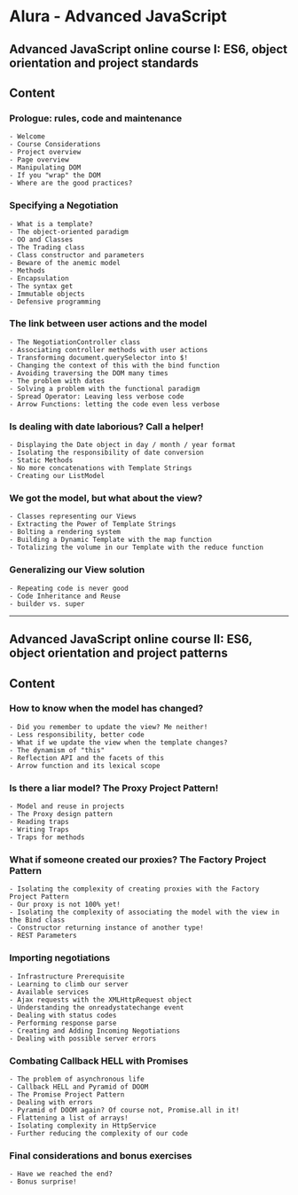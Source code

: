 # Alura - Advanced JavaScript

## Advanced JavaScript online course I: ES6, object orientation and project standards

## Content

### Prologue: rules, code and maintenance

    - Welcome
    - Course Considerations
    - Project overview
    - Page overview
    - Manipulating DOM
    - If you "wrap" the DOM
    - Where are the good practices?

### Specifying a Negotiation

    - What is a template?
    - The object-oriented paradigm
    - OO and Classes
    - The Trading class
    - Class constructor and parameters
    - Beware of the anemic model
    - Methods
    - Encapsulation
    - The syntax get
    - Immutable objects
    - Defensive programming

### The link between user actions and the model

    - The NegotiationController class
    - Associating controller methods with user actions
    - Transforming document.querySelector into $!
    - Changing the context of this with the bind function
    - Avoiding traversing the DOM many times
    - The problem with dates
    - Solving a problem with the functional paradigm
    - Spread Operator: Leaving less verbose code
    - Arrow Functions: letting the code even less verbose

### Is dealing with date laborious? Call a helper!

    - Displaying the Date object in day / month / year format
    - Isolating the responsibility of date conversion
    - Static Methods
    - No more concatenations with Template Strings
    - Creating our ListModel

### We got the model, but what about the view?

    - Classes representing our Views
    - Extracting the Power of Template Strings
    - Bolting a rendering system
    - Building a Dynamic Template with the map function
    - Totalizing the volume in our Template with the reduce function

### Generalizing our View solution

    - Repeating code is never good
    - Code Inheritance and Reuse
    - builder vs. super

---

## Advanced JavaScript online course II: ES6, object orientation and project patterns

## Content

### How to know when the model has changed?

    - Did you remember to update the view? Me neither!
    - Less responsibility, better code
    - What if we update the view when the template changes?
    - The dynamism of "this"
    - Reflection API and the facets of this
    - Arrow function and its lexical scope

### Is there a liar model? The Proxy Project Pattern!

    - Model and reuse in projects
    - The Proxy design pattern
    - Reading traps
    - Writing Traps
    - Traps for methods

### What if someone created our proxies? The Factory Project Pattern

    - Isolating the complexity of creating proxies with the Factory Project Pattern
    - Our proxy is not 100% yet!
    - Isolating the complexity of associating the model with the view in the Bind class
    - Constructor returning instance of another type!
    - REST Parameters

### Importing negotiations

    - Infrastructure Prerequisite
    - Learning to climb our server
    - Available services
    - Ajax requests with the XMLHttpRequest object
    - Understanding the onreadystatechange event
    - Dealing with status codes
    - Performing response parse
    - Creating and Adding Incoming Negotiations
    - Dealing with possible server errors

### Combating Callback HELL with Promises

    - The problem of asynchronous life
    - Callback HELL and Pyramid of DOOM
    - The Promise Project Pattern
    - Dealing with errors
    - Pyramid of DOOM again? Of course not, Promise.all in it!
    - Flattening a list of arrays!
    - Isolating complexity in HttpService
    - Further reducing the complexity of our code

### Final considerations and bonus exercises

    - Have we reached the end?
    - Bonus surprise!
